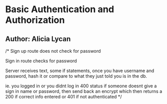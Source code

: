 # Basic Authentication and Authorization

## Author: Alicia Lycan

/*
Sign up route does not check for password

Sign in route checks for password

Server receives text, some if statements, once you have username and password, hash it or compare to what they just told you is in the db.

ie. you logged in or you didnt log in
400 status if someone doesnt give a sign in name or password, then send back an encrypt which
then returns a 200 if correct info entered or 401 if not authenticated
*/